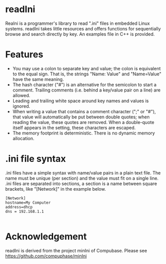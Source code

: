 <h1>readIni</h1>
<p>ReaIni is a programmer's library to read ".ini" files in embedded Linux systems. readIni takes little resources and offers functions for sequentially browse and search directly by key. An examples file in C++ is provided.</p>

<h1>Features</h1>
<ul>
<li>You may use a colon to separate key and value; the colon is equivalent to the equal sign. That is, the strings "Name: Value" and "Name=Value" have the same meaning.</li>
<li>The hash character ("#") is an alternative for the semicolon to start a comment. Trailing comments (i.e. behind a key/value pair on a line) are allowed.</li>
<li>Leading and trailing white space around key names and values is ignored.</li>
<li>When writing a value that contains a comment character (";" or "#"), that value will automatically be put between double quotes; when reading the value, these quotes are removed. When a double-quote itself appears in the setting, these characters are escaped.</li>
<li>The memory footprint is deterministic. There is no dynamic memory allocation.</li>
</ul>

<h1>.ini file syntax</h1>
<p>.ini files have a simple syntax with name/value pairs in a plain text file. The name must be unique (per section) and the value must fit on a single line. .ini files are  separated into sections, a section is a name between square brackets, like "[Network]" in the example below.</p>
<pre>
<code>[Network]
hostname=My Computer
address=dhcp
dns = 192.168.1.1
</code>
</pre>

<h1>Acknowledgement</h1>
<p>readIni is derived from the project minIni of Compubase. Please see <a href="https://github.com/compuphase/minIni" rel="nofollow">https://github.com/compuphase/minIni</a></p>
